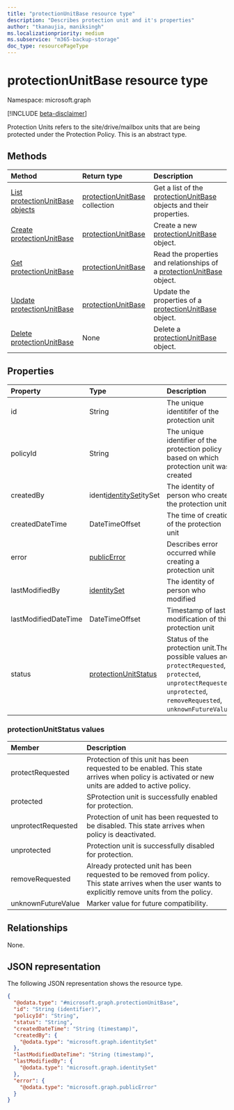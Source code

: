 ```yaml
---
title: "protectionUnitBase resource type"
description: "Describes protection unit and it's properties"
author: "tkanaujia, maniksingh"
ms.localizationpriority: medium
ms.subservice: "m365-backup-storage"
doc_type: resourcePageType
---
```


# protectionUnitBase resource type

Namespace: microsoft.graph

[!INCLUDE [beta-disclaimer](../../includes/beta-disclaimer.md)]

Protection Units refers to the site/drive/mailbox units that are being protected under the Protection Policy.
This is an abstract type.

## Methods
|Method|Return type|Description|
|:---|:---|:---|
|[List protectionUnitBase objects](../api/backuprestoreroot-list-protectionunits.md)|[protectionUnitBase](../resources/protectionunitbase.md) collection|Get a list of the [protectionUnitBase](../resources/protectionunitbase.md) objects and their properties.|
|[Create protectionUnitBase](../api/backuprestoreroot-post-protectionunits.md)|[protectionUnitBase](../resources/protectionunitbase.md)|Create a new [protectionUnitBase](../resources/protectionunitbase.md) object.|
|[Get protectionUnitBase](../api/protectionunitbase-get.md)|[protectionUnitBase](../resources/protectionunitbase.md)|Read the properties and relationships of a [protectionUnitBase](../resources/protectionunitbase.md) object.|
|[Update protectionUnitBase](../api/protectionunitbase-update.md)|[protectionUnitBase](../resources/protectionunitbase.md)|Update the properties of a [protectionUnitBase](../resources/protectionunitbase.md) object.|
|[Delete protectionUnitBase](../api/backuprestoreroot-delete-protectionunits.md)|None|Delete a [protectionUnitBase](../resources/protectionunitbase.md) object.|

## Properties
|Property|Type|Description|
|:---|:---|:---|
|id|String|The unique identitifer of the protection unit|
|policyId|String|The unique identifier of the protection policy based on which protection unit was created|
|createdBy|ident[identitySet](../resources/identityset.md)itySet|The identity of person who created the protection unit|
|createdDateTime|DateTimeOffset|The time of creation of the protection unit|
|error|[publicError](../resources/publicerror.md)|Describes error occurred while creating a protection unit|
|lastModifiedBy|[identitySet](../resources/identityset.md)|The identity of person who modified|
|lastModifiedDateTime|DateTimeOffset|Timestamp of last modification of this protection unit|
|status|[protectionUnitStatus](../resources/protectionunitbase.md#protectionunitstatus-values)|Status of the protection unit.The possible values are: `protectRequested`, `protected`, `unprotectRequested`, `unprotected`, `removeRequested`, `unknownFutureValue`.|

### protectionUnitStatus values
|Member | Description |
|:------|:------------|
|protectRequested | Protection of this unit has been requested to be enabled. This state arrives when policy is activated or new units are added to active policy.|
|protected | SProtection unit is successfully enabled for protection.|
|unprotectRequested |Protection of unit has been requested to be disabled. This state arrives when policy is deactivated.|
|unprotected | Protection unit is successfully disabled for protection.|
|removeRequested |Already protected unit has been requested to be removed from policy. This state arrives when the user wants to explicitly remove units from the policy. |
|unknownFutureValue | Marker value for future compatibility.|

## Relationships
None.

## JSON representation
The following JSON representation shows the resource type.
<!-- {
  "blockType": "resource",
  "keyProperty": "id",
  "@odata.type": "microsoft.graph.protectionUnitBase",
  "baseType": "microsoft.graph.entity",
  "openType": false
}
-->
``` json
{
  "@odata.type": "#microsoft.graph.protectionUnitBase",
  "id": "String (identifier)",
  "policyId": "String",
  "status": "String",
  "createdDateTime": "String (timestamp)",
  "createdBy": {
    "@odata.type": "microsoft.graph.identitySet"
  },
  "lastModifiedDateTime": "String (timestamp)",
  "lastModifiedBy": {
    "@odata.type": "microsoft.graph.identitySet"
  },
  "error": {
    "@odata.type": "microsoft.graph.publicError"
  }
}
```

